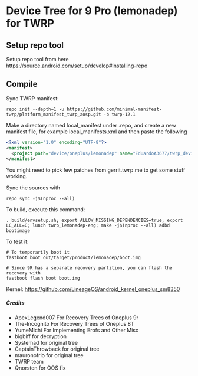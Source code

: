 # Device Tree for 9 Pro (lemonadep) for TWRP

## Setup repo tool
Setup repo tool from here https://source.android.com/setup/develop#installing-repo

## Compile

Sync TWRP manifest:

```
repo init --depth=1 -u https://github.com/minimal-manifest-twrp/platform_manifest_twrp_aosp.git -b twrp-12.1

```

Make a directory named local_manifest under .repo, and create a new manifest file, for example local_manifests.xml
and then paste the following

```xml
<?xml version="1.0" encoding="UTF-8"?>
<manifest>
  <project path="device/oneplus/lemonadep" name="EduardoA3677/twrp_device_oneplus_lemonadep" remote="github" revision="a12" />
</manifest>
```
You might need to pick few patches from gerrit.twrp.me to get some stuff working.

Sync the sources with

```
repo sync -j$(nproc --all)
```

To build, execute this command:

```
. build/envsetup.sh; export ALLOW_MISSING_DEPENDENCIES=true; export LC_ALL=C; lunch twrp_lemonadep-eng; make -j$(nproc --all) adbd bootimage
```

To test it:

```
# To temporarily boot it
fastboot boot out/target/product/lemonadep/boot.img 

# Since 9R has a separate recovery partition, you can flash the recovery with
fastboot flash boot boot.img
```

Kernel: https://github.com/LineageOS/android_kernel_oneplus_sm8350

##### Credits
- ApexLegend007 For Recovery Trees of Oneplus 9r
- The-Incognito For Recovery Trees of Oneplus 8T
- YumeMichi For Implementing Erofs and Other Misc
- bigbiff for decryption
- Systemad for original tree
- CaptainThrowback for original tree
- mauronofrio for original tree
- TWRP team
- Qnorsten for OOS fix
